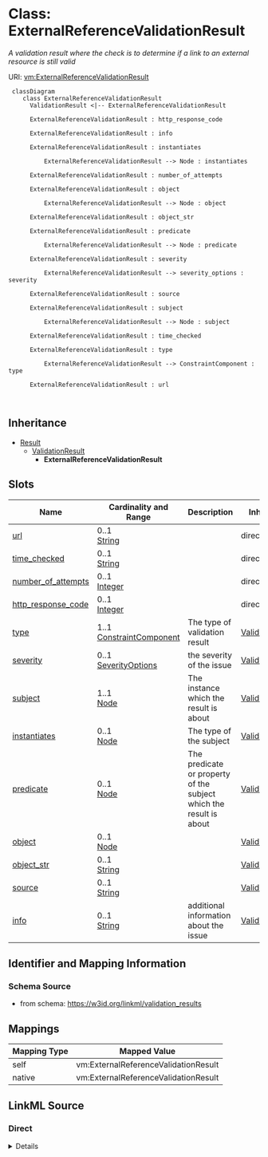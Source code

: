 

# Class: ExternalReferenceValidationResult


_A validation result where the check is to determine if a link to an external resource is still valid_





URI: [vm:ExternalReferenceValidationResult](https://w3id.org/linkml/validation-model/ExternalReferenceValidationResult)




```{mermaid}
 classDiagram
    class ExternalReferenceValidationResult
      ValidationResult <|-- ExternalReferenceValidationResult
      
      ExternalReferenceValidationResult : http_response_code
        
      ExternalReferenceValidationResult : info
        
      ExternalReferenceValidationResult : instantiates
        
          ExternalReferenceValidationResult --> Node : instantiates
        
      ExternalReferenceValidationResult : number_of_attempts
        
      ExternalReferenceValidationResult : object
        
          ExternalReferenceValidationResult --> Node : object
        
      ExternalReferenceValidationResult : object_str
        
      ExternalReferenceValidationResult : predicate
        
          ExternalReferenceValidationResult --> Node : predicate
        
      ExternalReferenceValidationResult : severity
        
          ExternalReferenceValidationResult --> severity_options : severity
        
      ExternalReferenceValidationResult : source
        
      ExternalReferenceValidationResult : subject
        
          ExternalReferenceValidationResult --> Node : subject
        
      ExternalReferenceValidationResult : time_checked
        
      ExternalReferenceValidationResult : type
        
          ExternalReferenceValidationResult --> ConstraintComponent : type
        
      ExternalReferenceValidationResult : url
        
      
```





## Inheritance
* [Result](Result.md)
    * [ValidationResult](ValidationResult.md)
        * **ExternalReferenceValidationResult**



## Slots

| Name | Cardinality and Range | Description | Inheritance |
| ---  | --- | --- | --- |
| [url](url.md) | 0..1 <br/> [String](String.md) |  | direct |
| [time_checked](time_checked.md) | 0..1 <br/> [String](String.md) |  | direct |
| [number_of_attempts](number_of_attempts.md) | 0..1 <br/> [Integer](Integer.md) |  | direct |
| [http_response_code](http_response_code.md) | 0..1 <br/> [Integer](Integer.md) |  | direct |
| [type](type.md) | 1..1 <br/> [ConstraintComponent](ConstraintComponent.md) | The type of validation result | [ValidationResult](ValidationResult.md) |
| [severity](severity.md) | 0..1 <br/> [SeverityOptions](SeverityOptions.md) | the severity of the issue | [ValidationResult](ValidationResult.md) |
| [subject](subject.md) | 1..1 <br/> [Node](Node.md) | The instance which the result is about | [ValidationResult](ValidationResult.md) |
| [instantiates](instantiates.md) | 0..1 <br/> [Node](Node.md) | The type of the subject | [ValidationResult](ValidationResult.md) |
| [predicate](predicate.md) | 0..1 <br/> [Node](Node.md) | The predicate or property of the subject which the result is about | [ValidationResult](ValidationResult.md) |
| [object](object.md) | 0..1 <br/> [Node](Node.md) |  | [ValidationResult](ValidationResult.md) |
| [object_str](object_str.md) | 0..1 <br/> [String](String.md) |  | [ValidationResult](ValidationResult.md) |
| [source](source.md) | 0..1 <br/> [String](String.md) |  | [ValidationResult](ValidationResult.md) |
| [info](info.md) | 0..1 <br/> [String](String.md) | additional information about the issue | [ValidationResult](ValidationResult.md) |









## Identifier and Mapping Information







### Schema Source


* from schema: https://w3id.org/linkml/validation_results





## Mappings

| Mapping Type | Mapped Value |
| ---  | ---  |
| self | vm:ExternalReferenceValidationResult |
| native | vm:ExternalReferenceValidationResult |





## LinkML Source

<!-- TODO: investigate https://stackoverflow.com/questions/37606292/how-to-create-tabbed-code-blocks-in-mkdocs-or-sphinx -->

### Direct

<details>
```yaml
name: ExternalReferenceValidationResult
description: A validation result where the check is to determine if a link to an external
  resource is still valid
from_schema: https://w3id.org/linkml/validation_results
is_a: ValidationResult
attributes:
  url:
    name: url
    from_schema: https://w3id.org/linkml/validation_results
    rank: 1000
    domain_of:
    - ExternalReferenceValidationResult
  time_checked:
    name: time_checked
    from_schema: https://w3id.org/linkml/validation_results
    rank: 1000
    domain_of:
    - ExternalReferenceValidationResult
  number_of_attempts:
    name: number_of_attempts
    from_schema: https://w3id.org/linkml/validation_results
    rank: 1000
    domain_of:
    - ExternalReferenceValidationResult
    range: integer
  http_response_code:
    name: http_response_code
    from_schema: https://w3id.org/linkml/validation_results
    rank: 1000
    domain_of:
    - ExternalReferenceValidationResult
    range: integer

```
</details>

### Induced

<details>
```yaml
name: ExternalReferenceValidationResult
description: A validation result where the check is to determine if a link to an external
  resource is still valid
from_schema: https://w3id.org/linkml/validation_results
is_a: ValidationResult
attributes:
  url:
    name: url
    from_schema: https://w3id.org/linkml/validation_results
    rank: 1000
    alias: url
    owner: ExternalReferenceValidationResult
    domain_of:
    - ExternalReferenceValidationResult
    range: string
  time_checked:
    name: time_checked
    from_schema: https://w3id.org/linkml/validation_results
    rank: 1000
    alias: time_checked
    owner: ExternalReferenceValidationResult
    domain_of:
    - ExternalReferenceValidationResult
    range: string
  number_of_attempts:
    name: number_of_attempts
    from_schema: https://w3id.org/linkml/validation_results
    rank: 1000
    alias: number_of_attempts
    owner: ExternalReferenceValidationResult
    domain_of:
    - ExternalReferenceValidationResult
    range: integer
  http_response_code:
    name: http_response_code
    from_schema: https://w3id.org/linkml/validation_results
    rank: 1000
    alias: http_response_code
    owner: ExternalReferenceValidationResult
    domain_of:
    - ExternalReferenceValidationResult
    range: integer
  type:
    name: type
    description: The type of validation result. SHACL validation vocabulary is recommended
      for checks against a datamodel. For principle checks use the corresponding rule
      or principle, e.g. GO RULE ID, OBO Principle ID
    from_schema: https://w3id.org/linkml/validation_results
    rank: 1000
    slot_uri: sh:sourceConstraintComponent
    alias: type
    owner: ExternalReferenceValidationResult
    domain_of:
    - TypeSeverityKeyValue
    - ValidationResult
    range: ConstraintComponent
    required: true
  severity:
    name: severity
    description: the severity of the issue
    from_schema: https://w3id.org/linkml/validation_results
    rank: 1000
    slot_uri: sh:resultSeverity
    alias: severity
    owner: ExternalReferenceValidationResult
    domain_of:
    - TypeSeverityKeyValue
    - ValidationResult
    range: severity_options
  subject:
    name: subject
    description: The instance which the result is about
    from_schema: https://w3id.org/linkml/validation_results
    rank: 1000
    slot_uri: sh:focusNode
    alias: subject
    owner: ExternalReferenceValidationResult
    domain_of:
    - ValidationResult
    range: Node
    required: true
  instantiates:
    name: instantiates
    description: The type of the subject
    from_schema: https://w3id.org/linkml/validation_results
    exact_mappings:
    - sh:sourceShape
    rank: 1000
    alias: instantiates
    owner: ExternalReferenceValidationResult
    domain_of:
    - ValidationResult
    range: Node
  predicate:
    name: predicate
    description: The predicate or property of the subject which the result is about
    from_schema: https://w3id.org/linkml/validation_results
    related_mappings:
    - sh:resultPath
    rank: 1000
    alias: predicate
    owner: ExternalReferenceValidationResult
    domain_of:
    - ValidationResult
    range: Node
  object:
    name: object
    from_schema: https://w3id.org/linkml/validation_results
    rank: 1000
    slot_uri: sh:value
    alias: object
    owner: ExternalReferenceValidationResult
    domain_of:
    - ValidationResult
    range: Node
  object_str:
    name: object_str
    from_schema: https://w3id.org/linkml/validation_results
    rank: 1000
    alias: object_str
    owner: ExternalReferenceValidationResult
    domain_of:
    - ValidationResult
    range: string
  source:
    name: source
    from_schema: https://w3id.org/linkml/validation_results
    rank: 1000
    alias: source
    owner: ExternalReferenceValidationResult
    domain_of:
    - ValidationResult
    range: string
  info:
    name: info
    description: additional information about the issue
    from_schema: https://w3id.org/linkml/validation_results
    rank: 1000
    slot_uri: sh:resultMessage
    alias: info
    owner: ExternalReferenceValidationResult
    domain_of:
    - ValidationResult
    - MappingValidationResult
    - RepairOperation
    range: string

```
</details>